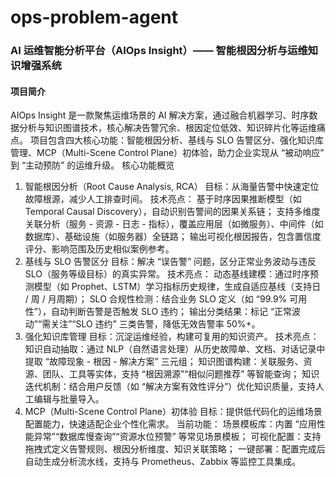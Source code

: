 # ops-problem-agent


### AI 运维智能分析平台（AIOps Insight）—— 智能根因分析与运维知识增强系统
#### 项目简介
  AIOps Insight 是一款聚焦运维场景的 AI 解决方案，通过融合机器学习、时序数据分析与知识图谱技术，核心解决告警冗余、根因定位低效、知识碎片化等运维痛点。
项目包含四大核心功能：智能根因分析、基线与 SLO 告警区分、强化知识库管理、MCP（Multi-Scene Control Plane）初体验，助力企业实现从 “被动响应” 到 “主动预防” 的运维升级。
核心功能概览
1. 智能根因分析（Root Cause Analysis, RCA）
目标：从海量告警中快速定位故障根源，减少人工排查时间。
技术亮点：
基于时序因果推断模型（如 Temporal Causal Discovery），自动识别告警间的因果关系链；
支持多维度关联分析（服务 - 资源 - 日志 - 指标），覆盖应用层（如微服务）、中间件（如数据库）、基础设施（如服务器）全链路；
输出可视化根因报告，包含置信度评分、影响范围及历史相似案例参考。
2. 基线与 SLO 告警区分
目标：解决 “误告警” 问题，区分正常业务波动与违反 SLO（服务等级目标）的真实异常。
技术亮点：
动态基线建模：通过时序预测模型（如 Prophet、LSTM）学习指标历史规律，生成自适应基线（支持日 / 周 / 月周期）；
SLO 合规性检测：结合业务 SLO 定义（如 “99.9% 可用性”），自动判断告警是否触发 SLO 违约；
输出分类结果：标记 “正常波动”“需关注”“SLO 违约” 三类告警，降低无效告警率 50%+。
3. 强化知识库管理
目标：沉淀运维经验，构建可复用的知识资产。
技术亮点：
知识自动抽取：通过 NLP（自然语言处理）从历史故障单、文档、对话记录中提取 “故障现象 - 根因 - 解决方案” 三元组；
知识图谱构建：关联服务、资源、团队、工具等实体，支持 “根因溯源”“相似问题推荐” 等智能查询；
知识迭代机制：结合用户反馈（如 “解决方案有效性评分”）优化知识质量，支持人工编辑与批量导入。
4. MCP（Multi-Scene Control Plane）初体验
目标：提供低代码化的运维场景配置能力，快速适配企业个性化需求。
当前功能：
场景模板库：内置 “应用性能异常”“数据库慢查询”“资源水位预警” 等常见场景模板；
可视化配置：支持拖拽式定义告警规则、根因分析维度、知识关联策略；
一键部署：配置完成后自动生成分析流水线，支持与 Prometheus、Zabbix 等监控工具集成。

